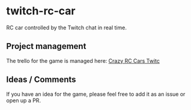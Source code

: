 # twitch-rc-car

RC car controlled by the Twitch chat in real time.

## Project management

The trello for the game is managed here: [Crazy RC Cars Twitc](https://trello.com/b/kJhQotPV/crazy-car-racing-game)

## Ideas / Comments

If you have an idea for the game, please feel free to add it as an issue or open up a PR.
